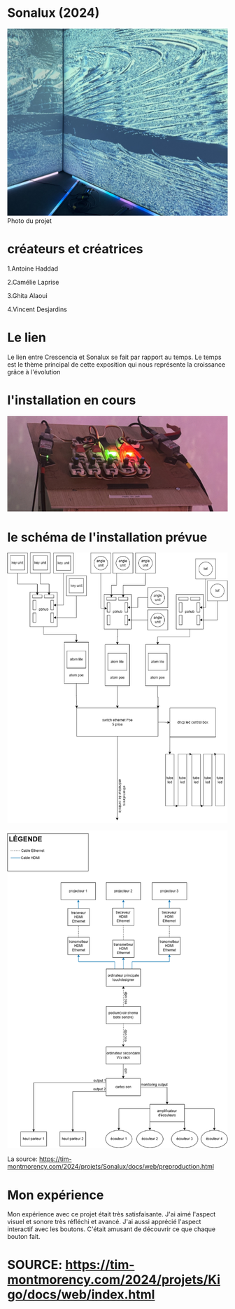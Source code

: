 # Sonalux (2024)

![photo](images/Sonalux_projet.jpeg)
Photo du projet

# créateurs et créatrices
1.Antoine Haddad

2.Camélie Laprise

3.Ghita Alaoui

4.Vincent Desjardins


# Le lien
Le lien entre Crescencia et Sonalux se fait par rapport au temps. Le temps est le thème principal de cette exposition qui nous représente la croissance grâce à l'évolution

# l'installation en cours

![photo](images/solanux_non_fini.jpeg)

# le schéma de l'installation prévue


![photo](images/schema_branchement_boite_sonore.png)

![photo](images/schema_branchement.png)

La source: https://tim-montmorency.com/2024/projets/Sonalux/docs/web/preproduction.html

# Mon expérience
Mon expérience avec ce projet était très satisfaisante. J'ai aimé l'aspect visuel et sonore très réfléchi et avancé. J'ai aussi apprécié l'aspect interactif avec les boutons. C'était amusant de découvrir ce que chaque bouton fait.

 # SOURCE: https://tim-montmorency.com/2024/projets/Kigo/docs/web/index.html


